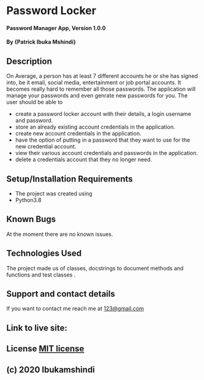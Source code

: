 # Password Locker 
#### Password Manager App, Version 1.0.0
#### By **{Patrick Ibuka Mshindi}**
## Description
On Average, a person has at least 7 different accounts he or she has signed into, be it email, social media, entertainment or job portal accounts. It becomes really hard to remember all those passwords. The application will manage your passwords and even genrate new passwords for you. The user should be able to 
* create a password locker account with their details, a login username and password.
* store an already existing account credentials in the application. 
* create new account credentials in the application. 
* have the option of putting in a password that they want to use for the new credential account. 
* view their various account credentials and passwords in the application.
* delete a credentials account that they no longer need.
## Setup/Installation Requirements
* The project was created using
* Python3.8 
## Known Bugs
At the moment there are no known issues.
## Technologies Used
The project made us of classes, docstrings to document methods and functions and test classes .
## Support and contact details
If you want to contact me reach me at 123@gmail.com
## Link to live site:
## License [MIT license](https://opensource.org/licenses/MIT)
## (c) 2020 Ibukamshindi